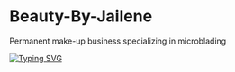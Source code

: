 # Beauty-By-Jailene
Permanent make-up business 
specializing in microblading


[![Typing SVG](https://readme-typing-svg.demolab.com/Developer-Delegations=First+line+of+text;Second+line+of+text)](https://git.io/typing-svg)
